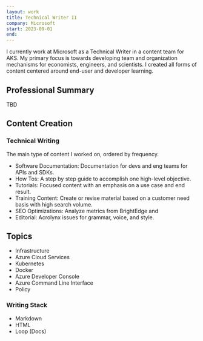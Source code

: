 ```yaml
---
layout: work
title: Technical Writer II 
company: Microsoft
start: 2023-09-01
end:
---
```


I currently work at Microsoft as a Technical Writer in a content team for AKS. My primary focus is towards developing team and organization mechanisms for economists, engineers, and scientists. I created all forms of content centered around end-user and developer learning.

## Professional Summary

TBD

## Content Creation

### Technical Writing

The main type of content I worked on, ordered by frequency.

- Software Documentation: Documentation for devs and eng teams for APIs and SDKs.
- How Tos: A step by step guide to accomplish one high-level objective.
- Tutorials: Focused content with an emphasis on a use case and end result.
- Training Content: Create or revise material based on a customer need basis with high search volume.
- SEO Optimizations: Analyze metrics from BrightEdge and
- Editorial: Acrolynx issues for grammar, voice, and style.

## Topics

- Infrastructure
- Azure Cloud Services
- Kubernetes
- Docker
- Azure Developer Console
- Azure Command Line Interface
- Policy

### Writing Stack

- Markdown
- HTML
- Loop (Docs)
